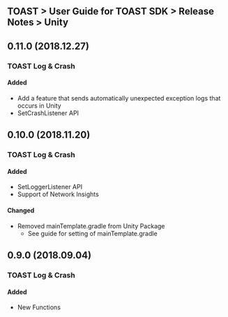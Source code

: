 ## TOAST > User Guide for TOAST SDK > Release Notes > Unity

## 0.11.0 (2018.12.27)

### TOAST Log & Crash

#### Added

* Add a feature that sends automatically unexpected exception logs that occurs in Unity 
* SetCrashListener API

## 0.10.0 (2018.11.20)

### TOAST Log & Crash

#### Added

* SetLoggerListener API 
* Support of Network Insights  

#### Changed 

* Removed mainTemplate.gradle from Unity Package 
    * See guide for setting of mainTemplate.gradle 

## 0.9.0 (2018.09.04)

### TOAST Log & Crash

#### Added

* New Functions